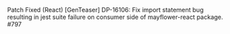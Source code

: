 Patch
Fixed
(React) [GenTeaser] DP-16106: Fix import statement bug resulting in jest suite failure on consumer side of mayflower-react package. #797